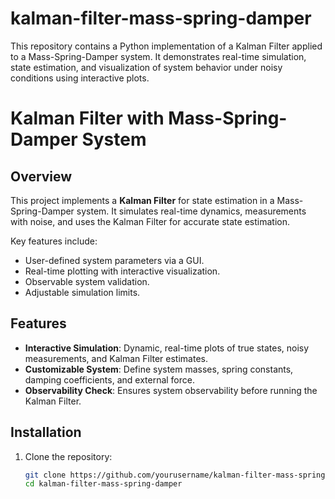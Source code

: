# kalman-filter-mass-spring-damper
This repository contains a Python implementation of a Kalman Filter applied to a Mass-Spring-Damper system. It demonstrates real-time simulation, state estimation, and visualization of system behavior under noisy conditions using interactive plots.
# Kalman Filter with Mass-Spring-Damper System

## Overview

This project implements a **Kalman Filter** for state estimation in a Mass-Spring-Damper system. It simulates real-time dynamics, measurements with noise, and uses the Kalman Filter for accurate state estimation.

Key features include:
- User-defined system parameters via a GUI.
- Real-time plotting with interactive visualization.
- Observable system validation.
- Adjustable simulation limits.

## Features
- **Interactive Simulation**: Dynamic, real-time plots of true states, noisy measurements, and Kalman Filter estimates.
- **Customizable System**: Define system masses, spring constants, damping coefficients, and external force.
- **Observability Check**: Ensures system observability before running the Kalman Filter.

## Installation

1. Clone the repository:
   ```bash
   git clone https://github.com/yourusername/kalman-filter-mass-spring-damper.git
   cd kalman-filter-mass-spring-damper
